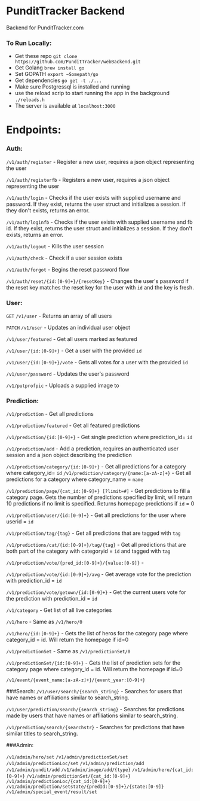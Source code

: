 PunditTracker Backend
=================

Backend for PunditTracker.com

###  To Run Locally:

- Get these repo `git clone https://github.com/PunditTracker/webBackend.git`
- Get Golang `brew install go`
- Set GOPATH `export ~Somepath/go`
- Get dependencies `go get -t ./...`
- Make sure Postgressql is installed and running
- use the reload scrip to start running the app in the background `./reloads.h`
- The server is available at `localhost:3000`



Endpoints:
=================
### Auth:
`/v1/auth/register` - Register a new user, requires a json object representing the user

`/v1/auth/registerfb` - Registers a new user, requires a json object representing the user

`/v1/auth/login` - Checks if the user exists with supplied username and password.  If they exist, returns the user struct and initializes a session.  If they don't exists, returns an error.

`/v1/auth/loginfb` - Checks if the user exists with supplied username and fb id.  If they exist, returns the user struct and initializes a session.  If they don't exists, returns an error.

`/v1/auth/logout` - Kills the user session

`/v1/auth/check` - Check if a user session exists

`/v1/auth/forgot` - Begins the reset password flow

`/v1/auth/reset/{id:[0-9]+}/{resetKey}` - Changes the user's password if the reset key matches the reset key for the user with `id` and the key is fresh.

### User:
`GET` `/v1/user` - Returns an array of all users

`PATCH` `/v1/user` - Updates an individual user object

`/v1/user/featured` - Get all users marked as featured

`/v1/user/{id:[0-9]+}` - Get a user with the provided `id`

`/v1/user/{id:[0-9]+}/vote` - Gets all votes for a user with the provided 
`id`

`/v1/user/password` - Updates the user's password

`/v1/putprofpic` - Uploads a supplied image to 

### Prediction: 
`/v1/prediction` - Get all predictions

`/v1/prediction/featured` - Get all featured predictions

`/v1/prediction/{id:[0-9]+}` - Get single prediction where prediction_id= `id`

`/v1/prediction/add` - Add a prediction, requires an authenticated user session and a json object describing the prediction

`/v1/prediction/category/{id:[0-9]+}` - Get all predictions for a category where category_id= `id`
`/v1/prediction/category/{name:[a-zA-z]+}` - Get all predictions for a category where category_name = `name`

`/v1/prediction/page/{cat_id:[0-9]+} [?limit=#]` - Get predictions to fill a category page.  Gets the number of predictions specified by limit, will return 10 predictions if no limit is specified.  Returns homepage predictions if `id` = 0

`/v1/prediction/user/{id:[0-9]+}` - Get all predictions for the user where userid = `id`

`/v1/prediction/tag/{tag}` - Get all predictions that are tagged with `tag`

`/v1/predictions/cat/{id:[0-9]+}/tag/{tag}` - Get all predictions that are both part of the category with categoryid = `id` and tagged with `tag`

`/v1/prediction/vote/{pred_id:[0-9]+}/{value:[0-9]}` - 

`/v1/prediction/vote/{id:[0-9]+}/avg` - Get average vote for the prediction with prediction_id = `id`

`/v1/prediction/vote/getown/{id:[0-9]+}` - Get the current users vote for the prediction with prediction_id = `id`

`/v1/category` - Get list of all live categories

`/v1/hero` - Same as `/v1/hero/0`

`/v1/hero/{id:[0-9]+}` - Gets the list of heros for the category page where category_id = id.  Will return the homepage if id=0

`/v1/predictionSet` - Same as `/v1/predictionSet/0`

`/v1/predictionSet/{id:[0-9]+}` - Gets the list of prediction sets for the category page where category_id = id.  Will return the homepage if id=0

`/v1/event/{event_name:[a-zA-z]+}/{event_year:[0-9]+}`


###Search:
`/v1/user/search/{search_string}` - Searches for users that have names or affiliations similar to search_string. 

`/v1/user/prediction/search/{search_string}` - Searches for predictions made by users that have names or affiliations similar to search_string. 

`/v1/prediction/search/{searchstr}` - Searches for predictions that have similar titles to search_string.

###Admin:

`/v1/admin/hero/set`
`/v1/admin/predictionSet/set`
`/v1/admin/predictionLoc/set`
`/v1/admin/prediction/add`
`/v1/admin/pundit/add`
`/v1/admin/image/add/{type}`
`/v1/admin/hero/{cat_id:[0-9]+}`
`/v1/admin/predictionSet/{cat_id:[0-9]+}`
`/v1/admin/predictionLoc/{cat_id:[0-9]+}`
`/v1/admin/prediction/setstate/{predId:[0-9]+}/{state:[0-9]}`
`/v1/admin/special_event/result/set`